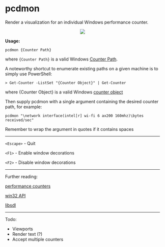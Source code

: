 # pcdmon

Render a visualization for an individual Windows performance counter.

<div align="center">
<img src="https://i.imgur.com/JhmFtLn.png">
</div>

**Usage:**

`pcdmon {Counter Path}`

where `{Counter Path}` is a valid Windows [Counter Path](https://docs.microsoft.com/en-us/windows/win32/perfctrs/specifying-a-counter-path). 

A noteworthy shortcut to enumerate existing paths on a given machine is to simply use PowerShell:

`> Get-Counter -ListSet "{Counter Object}" | Get-Counter`

where {Counter Object} is a valid Windows [counter object](https://docs.microsoft.com/en-us/previous-versions/windows/it-pro/windows-server-2003/cc783073(v=ws.10))

Then supply pcdmon with a single argument containing the desired counter path, for example:

`pcdmon "\network interface(intel[r] wi-fi 6 ax200 160mhz)\bytes received/sec"`

Remember to wrap the argument in quotes if it contains spaces


---

`<Escape>` - Quit

`<F1>` - Enable window decorations

`<F2>` - Disable window decorations

---

Further reading:

[performance counters](https://docs.microsoft.com/en-us/windows/win32/perfctrs/using-performance-counters)



[win32 API](https://docs.microsoft.com/en-us/windows/win32/)

[libsdl](https://www.libsdl.org/)

---

Todo:

- Viewports
- Render text (?)
- Accept multiple counters